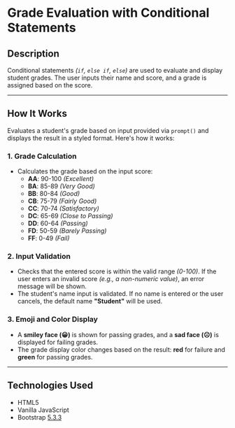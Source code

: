 # Grade Evaluation with Conditional Statements

## Description

Conditional statements _(`if`, `else if`, `else`)_ are used to evaluate and display student grades. The user inputs their name and score, and a grade is assigned based on the score.

---

## How It Works

Evaluates a student's grade based on input provided via `prompt()` and displays the result in a styled format. Here's how it works:

### 1. **Grade Calculation**

- Calculates the grade based on the input score:
  - **AA**: 90-100 _(Excellent)_
  - **BA**: 85-89 _(Very Good)_
  - **BB**: 80-84 _(Good)_
  - **CB**: 75-79 _(Fairly Good)_
  - **CC**: 70-74 _(Satisfactory)_
  - **DC**: 65-69 _(Close to Passing)_
  - **DD**: 60-64 _(Passing)_
  - **FD**: 50-59 _(Barely Passing)_
  - **FF**: 0-49 _(Fail)_

### 2. **Input Validation**

- Checks that the entered score is within the valid range _(0-100)_. If the user enters an invalid score _(e.g., a non-numeric value)_, an error message will be shown.
- The student's name input is validated. If no name is entered or the user cancels, the default name **"Student"** will be used.

### 3. **Emoji and Color Display**

- A **smiley face (😀)** is shown for passing grades, and a **sad face (☹️)** is displayed for failing grades.
- The grade display color changes based on the result: **red** for failure and **green** for passing grades.

---

## Technologies Used

- HTML5
- Vanilla JavaScript
- Bootstrap [5.3.3](https://getbootstrap.com/docs/5.3/getting-started/introduction/)
